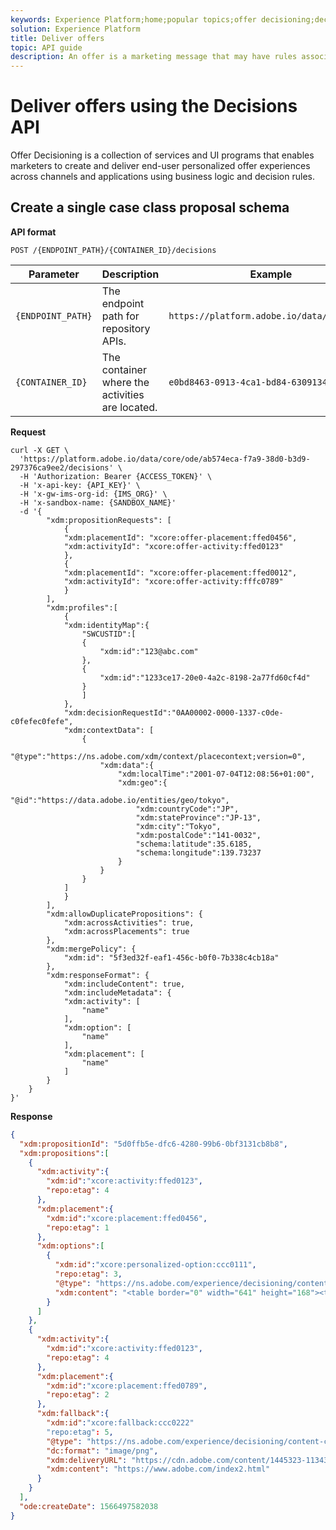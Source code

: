 ```yaml
---
keywords: Experience Platform;home;popular topics;offer decisioning;decisions;offers;deliver offers
solution: Experience Platform
title: Deliver offers
topic: API guide
description: An offer is a marketing message that may have rules associated with it that specify who is eligible to see the offer.
---
```


# Deliver offers using the Decisions API

Offer Decisioning is a collection of services and UI programs that enables marketers to create and deliver end-user personalized offer experiences across channels and applications using business logic and decision rules.

## Create a single case class proposal schema


**API format**

```http
POST /{ENDPOINT_PATH}/{CONTAINER_ID}/decisions
```

| Parameter | Description | Example |
| --------- | ----------- | ------- |
| `{ENDPOINT_PATH}` | The endpoint path for repository APIs. | `https://platform.adobe.io/data/core/ode/` |
| `{CONTAINER_ID}` | The container where the activities are located. | `e0bd8463-0913-4ca1-bd84-6309134ca1f6` |

**Request**

```shell
curl -X GET \
  'https://platform.adobe.io/data/core/ode/ab574eca-f7a9-38d0-b3d9-297376ca9ee2/decisions' \
  -H 'Authorization: Bearer {ACCESS_TOKEN}' \
  -H 'x-api-key: {API_KEY}' \
  -H 'x-gw-ims-org-id: {IMS_ORG}' \
  -H 'x-sandbox-name: {SANDBOX_NAME}'
  -d '{
        "xdm:propositionRequests": [
            {
            "xdm:placementId": "xcore:offer-placement:ffed0456",
            "xdm:activityId": "xcore:offer-activity:ffed0123"
            },
            {
            "xdm:placementId": "xcore:offer-placement:ffed0012",
            "xdm:activityId": "xcore:offer-activity:fffc0789"
            }
        ],
        "xdm:profiles":[
            {
            "xdm:identityMap":{
                "SWCUSTID":[
                {
                    "xdm:id":"123@abc.com"
                },
                {
                    "xdm:id":"1233ce17-20e0-4a2c-8198-2a77fd60cf4d"
                }
                ]
            },
            "xdm:decisionRequestId":"0AA00002-0000-1337-c0de-c0fefec0fefe",
            "xdm:contextData": [
                {
                    "@type":"https://ns.adobe.com/xdm/context/placecontext;version=0",
                    "xdm:data":{
                        "xdm:localTime":"2001-07-04T12:08:56+01:00",
                        "xdm:geo":{
                            "@id":"https://data.adobe.io/entities/geo/tokyo",
                            "xdm:countryCode":"JP",
                            "xdm:stateProvince":"JP-13",
                            "xdm:city":"Tokyo",
                            "xdm:postalCode":"141-0032",
                            "schema:latitude":35.6185,
                            "schema:longitude":139.73237
                        }
                    }
                }
            ]
            }
        ],
        "xdm:allowDuplicatePropositions": {
            "xdm:acrossActivities": true,
            "xdm:acrossPlacements": true
        },
        "xdm:mergePolicy": {
            "xdm:id": "5f3ed32f-eaf1-456c-b0f0-7b338c4cb18a"
        },
        "xdm:responseFormat": {
            "xdm:includeContent": true,
            "xdm:includeMetadata": {
            "xdm:activity": [
                "name"
            ],
            "xdm:option": [
                "name"
            ],
            "xdm:placement": [
                "name"
            ]
        }
    }
}'
```

**Response**

```json
{
  "xdm:propositionId": "5d0ffb5e-dfc6-4280-99b6-0bf3131cb8b8",
  "xdm:propositions":[
    {
      "xdm:activity":{
        "xdm:id":"xcore:activity:ffed0123",
        "repo:etag": 4
      },
      "xdm:placement":{
        "xdm:id":"xcore:placement:ffed0456",
        "repo:etag": 1
      },
      "xdm:options":[
        {
          "xdm:id":"xcore:personalized-option:ccc0111",
          "repo:etag": 3,
          "@type": "https://ns.adobe.com/experience/decisioning/content-component-html-template",
          "xdm:content": "<table border="0" width="641" height="168"><tbody><tr><td align="left" valign="top"><a href="https://www.adobe.com/experience-platform.html"><img src="https://cdn.adobe.com/content/1445323-3345322.png"/></a></td></tr></tbody></table>"
        }
      ]
    },
    {
      "xdm:activity":{
        "xdm:id":"xcore:activity:ffed0123",
        "repo:etag": 4
      },
      "xdm:placement":{
        "xdm:id":"xcore:placement:ffed0789",
        "repo:etag": 2
      },
      "xdm:fallback":{
        "xdm:id":"xcore:fallback:ccc0222"
        "repo:etag": 5,
        "@type": "https://ns.adobe.com/experience/decisioning/content-component-imagelink",
        "dc:format": "image/png",
        "xdm:deliveryURL": "https://cdn.adobe.com/content/1445323-1134331.png",
        "xdm:content": "https://www.adobe.com/index2.html"
      }
    }
  ],
  "ode:createDate": 1566497582038
}
```